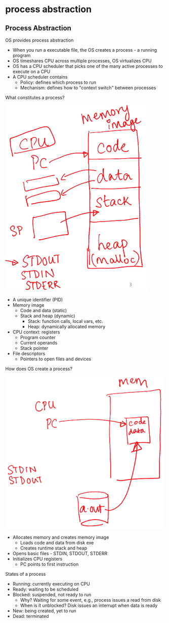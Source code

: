 # process abstraction

## Process Abstraction

OS provides process abstraction

- When you run a executable file, the OS creates a process - a running program
- OS timeshares CPU across multiple processes, OS virtualizes CPU
- OS has a CPU scheduler that picks one of the many active processes to execute on a CPU
- A CPU scheduler contains
  - Policy: defines which process to run
  - Mechanism: defines how to "context switch" between processes

What constitutes a process?

![img](./img/2.png)

- A unique identifier (PID)
- Memory image
  - Code and data (static)
  - Stack and heap (dynamic)
    - Stack: function calls, local vars, etc.
    - Heap: dynamically allocated memory
- CPU context: registers
  - Program counter
  - Current operands
  - Stack pointer
- File descriptors
  - Pointers to open files and devices

How does OS create a process?

![img](./img/3.png)

- Allocates memory and creates memory image
  - Loads code and data from disk exe
  - Creates runtime stack and heap
- Opens basic files - STDIN, STDOUT, STDERR
- Initializes CPU registers
  - PC points to first instruction

States of a process

- Running: currently executing on CPU
- Ready: waiting to be scheduled
- Blocked: suspended, not ready to run
  - Why? Waiting for some event, e.g., process issues a read from disk
  - When is it unblocked? Disk issues an interrupt when data is ready
- New: being created, yet to run
- Dead: terminated 
